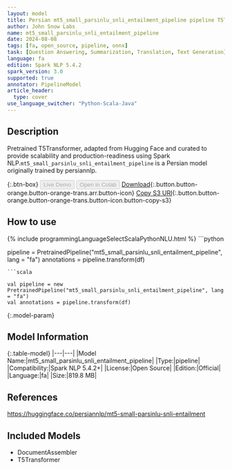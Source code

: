 ```yaml
---
layout: model
title: Persian mt5_small_parsinlu_snli_entailment_pipeline pipeline T5Transformer from persiannlp
author: John Snow Labs
name: mt5_small_parsinlu_snli_entailment_pipeline
date: 2024-08-08
tags: [fa, open_source, pipeline, onnx]
task: [Question Answering, Summarization, Translation, Text Generation]
language: fa
edition: Spark NLP 5.4.2
spark_version: 3.0
supported: true
annotator: PipelineModel
article_header:
  type: cover
use_language_switcher: "Python-Scala-Java"
---
```


## Description

Pretrained T5Transformer, adapted from Hugging Face and curated to provide scalability and production-readiness using Spark NLP.`mt5_small_parsinlu_snli_entailment_pipeline` is a Persian model originally trained by persiannlp.

{:.btn-box}
<button class="button button-orange" disabled>Live Demo</button>
<button class="button button-orange" disabled>Open in Colab</button>
[Download](https://s3.amazonaws.com/auxdata.johnsnowlabs.com/public/models/mt5_small_parsinlu_snli_entailment_pipeline_fa_5.4.2_3.0_1723088398714.zip){:.button.button-orange.button-orange-trans.arr.button-icon}
[Copy S3 URI](s3://auxdata.johnsnowlabs.com/public/models/mt5_small_parsinlu_snli_entailment_pipeline_fa_5.4.2_3.0_1723088398714.zip){:.button.button-orange.button-orange-trans.button-icon.button-copy-s3}

## How to use



<div class="tabs-box" markdown="1">
{% include programmingLanguageSelectScalaPythonNLU.html %}
```python

pipeline = PretrainedPipeline("mt5_small_parsinlu_snli_entailment_pipeline", lang = "fa")
annotations =  pipeline.transform(df)   

```
```scala

val pipeline = new PretrainedPipeline("mt5_small_parsinlu_snli_entailment_pipeline", lang = "fa")
val annotations = pipeline.transform(df)

```
</div>

{:.model-param}
## Model Information

{:.table-model}
|---|---|
|Model Name:|mt5_small_parsinlu_snli_entailment_pipeline|
|Type:|pipeline|
|Compatibility:|Spark NLP 5.4.2+|
|License:|Open Source|
|Edition:|Official|
|Language:|fa|
|Size:|819.8 MB|

## References

https://huggingface.co/persiannlp/mt5-small-parsinlu-snli-entailment

## Included Models

- DocumentAssembler
- T5Transformer